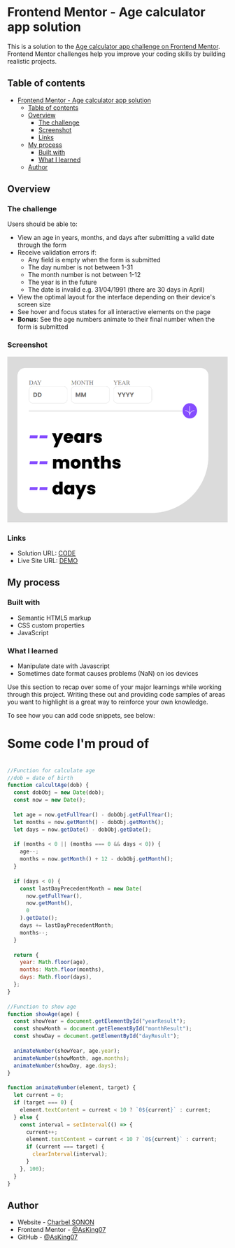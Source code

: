 # Frontend Mentor - Age calculator app solution

This is a solution to the [Age calculator app challenge on Frontend Mentor](https://www.frontendmentor.io/challenges/age-calculator-app-dF9DFFpj-Q). Frontend Mentor challenges help you improve your coding skills by building realistic projects. 

## Table of contents

- [Frontend Mentor - Age calculator app solution](#frontend-mentor---age-calculator-app-solution)
  - [Table of contents](#table-of-contents)
  - [Overview](#overview)
    - [The challenge](#the-challenge)
    - [Screenshot](#screenshot)
    - [Links](#links)
  - [My process](#my-process)
    - [Built with](#built-with)
    - [What I learned](#what-i-learned)
  - [Author](#author)


## Overview

### The challenge

Users should be able to:

- View  an age in years, months, and days after submitting a valid date through the form
- Receive validation errors if:
  - Any field is empty when the form is submitted
  - The day number is not between 1-31
  - The month number is not between 1-12
  - The year is in the future
  - The date is invalid e.g. 31/04/1991 (there are 30 days in April)
- View the optimal layout for the interface depending on their device's screen size
- See hover and focus states for all interactive elements on the page
- **Bonus**: See the age numbers animate to their final number when the form is submitted

### Screenshot

![](./Screenshot.png)


### Links

- Solution URL: [CODE](https://github.com/AsKing07/age-calculator-app)
- Live Site URL: [DEMO](asking07.github.io/age-calculator-app/)

## My process

### Built with

- Semantic HTML5 markup
- CSS custom properties
- JavaScript


### What I learned

  - Manipulate date with Javascript
  - Sometimes date format causes problems (NaN) on ios devices

Use this section to recap over some of your major learnings while working through this project. Writing these out and providing code samples of areas you want to highlight is a great way to reinforce your own knowledge.

To see how you can add code snippets, see below:


<h1>Some  code I'm proud of</h1>


```js

//Function for calculate age
//dob = date of birth
function calcultAge(dob) {
  const dobObj = new Date(dob);
  const now = new Date();

  let age = now.getFullYear() - dobObj.getFullYear();
  let months = now.getMonth() - dobObj.getMonth();
  let days = now.getDate() - dobObj.getDate();

  if (months < 0 || (months === 0 && days < 0)) {
    age--;
    months = now.getMonth() + 12 - dobObj.getMonth();
  }

  if (days < 0) {
    const lastDayPrecedentMonth = new Date(
      now.getFullYear(),
      now.getMonth(),
      0
    ).getDate();
    days += lastDayPrecedentMonth;
    months--;
  }

  return {
    year: Math.floor(age),
    months: Math.floor(months),
    days: Math.floor(days),
  };
}

//Function to show age
function showAge(age) {
  const showYear = document.getElementById("yearResult");
  const showMonth = document.getElementById("monthResult");
  const showDay = document.getElementById("dayResult");

  animateNumber(showYear, age.year);
  animateNumber(showMonth, age.months);
  animateNumber(showDay, age.days);
}

function animateNumber(element, target) {
  let current = 0;
  if (target === 0) {
    element.textContent = current < 10 ? `0${current}` : current;
  } else {
    const interval = setInterval(() => {
      current++;
      element.textContent = current < 10 ? `0${current}` : current;
      if (current === target) {
        clearInterval(interval);
      }
    }, 100);
  }
}

```



## Author

- Website - [Charbel SONON](https://cutt.ly/charbeldev)
- Frontend Mentor - [@AsKing07](https://www.frontendmentor.io/profile/AsKing07)
- GitHub - [@AsKing07](https://www.github.com/AsKing07)




